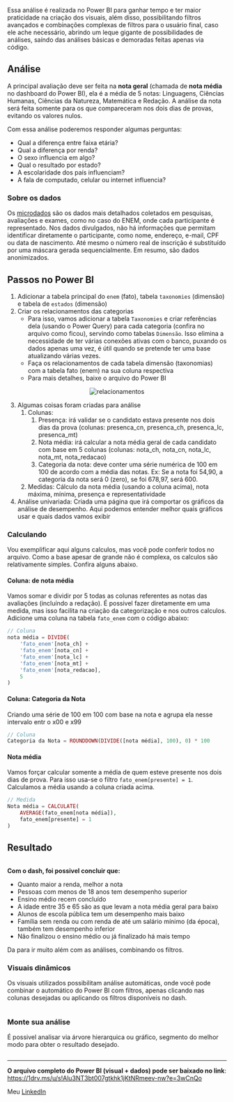 Essa análise é realizada no Power BI para ganhar tempo e ter maior praticidade na criação dos visuais, além disso, possibilitando filtros avançados e combinações complexas de filtros para o usuário final, caso ele ache necessário, abrindo um leque gigante de possibilidades de análises, saíndo das análises básicas e demoradas feitas apenas via código.

## Análise
A principal avaliação deve ser feita na **nota geral** (chamada de **nota média** no dashboard do Power BI), ela é a média de 5 notas: Linguagens, Ciências Humanas, Ciências da Natureza, Matemática e Redação. A análise da nota será feita somente para os que compareceram nos dois dias de provas, evitando os valores nulos.

Com essa análise poderemos responder algumas perguntas:
- Qual a diferença entre faixa etária?
- Qual a diferença por renda?
- O sexo influencia em algo?
- Qual o resultado por estado?
- A escolaridade dos país influenciam?
- A fala de computado, celular ou internet influencia?

### Sobre os dados
Os [microdados](https://www.gov.br/inep/pt-br/acesso-a-informacao/dados-abertos/microdados/enem) são os dados mais detalhados coletados em pesquisas, avaliações e exames, como no caso do ENEM, onde cada participante é representado. Nos dados divulgados, não há informações que permitam identificar diretamente o participante, como nome, endereço, e-mail, CPF ou data de nascimento. Até mesmo o número real de inscrição é substituído por uma máscara gerada sequencialmente. Em resumo, são dados anonimizados.


## Passos no Power BI
1) Adicionar a tabela principal do `enem` (fato), tabela `taxonomies` (dimensão) e tabela de `estados` (dimensão)
2) Criar os relacionamentos das categorias
    - Para isso, vamos adicionar a tabela `Taxonomies` e criar referências dela (usando o Power Query) para cada categoria (confira no arquivo como ficou), servindo como tabelas `Dimensão`. Isso elimina a necessidade de ter várias conexões ativas com o banco, puxando os dados apenas uma vez, é útil quando se pretende ter uma base atualizando várias vezes.
    - Faça os relacionamentos de cada tabela dimensão (taxonomias) com a tabela fato (enem) na sua coluna respectiva
    - Para mais detalhes, baixe o arquivo do Power BI

<p align="center">
    <img src="https://meusapps.top/estudos/imagens-publicas/analise-enem-22/relacionamentos.png" alt="relacionamentos">
</p>

3) Algumas coisas foram criadas para análise 
    1) Colunas:
        1) Presença: irá validar se o candidato estava presente nos dois dias da prova (colunas: presenca_cn, presenca_ch, presenca_lc, presenca_mt)
        2) Nota média: irá calcular a nota média geral de cada candidato com base em 5 colunas (colunas: nota_ch, nota_cn, nota_lc, nota_mt, nota_redacao)
        3) Categoria da nota: deve conter uma série numérica de 100 em 100 de acordo com a média das notas. Ex: Se a nota foi 54,90, a categoria da nota será 0 (zero), se foi 678,97, será 600.
    2) Medidas: Cálculo da nota média (usando a coluna acima), nota máxima, mínima, presença e representatividade
4) Análise univariada: Criada uma página que irá comportar os gráficos da análise de desempenho. Aqui podemos entender melhor quais gráficos usar e quais dados vamos exibir


### Calculando

Vou exemplificar aqui alguns calculos, mas você pode conferir todos no arquivo. Como a base apesar de grande não é complexa, os calculos são relativamente simples. Confira alguns abaixo.

#### Coluna: de nota média
Vamos somar e dividir por 5 todas as colunas referentes as notas das avaliações (incluíndo a redação). É possivel fazer diretamente em uma medida, mas isso facilita na criação da categorização e nos outros calculos. 
Adicione uma coluna na tabela `fato_enem` com o código abaixo:

```php
// Coluna
nota média = DIVIDE(
    'fato_enem'[nota_ch] + 
    'fato_enem'[nota_cn] + 
    'fato_enem'[nota_lc] + 
    'fato_enem'[nota_mt] + 
    'fato_enem'[nota_redacao],
    5
)
```

#### Coluna: Categoria da Nota
Criando uma série de 100 em 100 com base na nota e agrupa ela nesse intervalo entr o x00 e x99

```php
// Coluna
Categoria da Nota = ROUNDDOWN(DIVIDE([nota média], 100), 0) * 100
```

#### Nota média
Vamos forçar calcular somente a média de quem esteve presente nos dois dias de prova. Para isso usa-se o filtro `fato_enem[presente] = 1`. Calculamos a média usando a coluna criada acima.

```php
// Medida
Nota média = CALCULATE(
    AVERAGE(fato_enem[nota média]),
    fato_enem[presente] = 1
)
```

## Resultado 

<p align="center">
    <img src="https://meusapps.top/estudos/imagens-publicas/analise-enem-22/visual_geral_dash_enem.png" alt="">
</p>

**Com o dash, foi possivel concluir que:**

- Quanto maior a renda, melhor a nota
- Pessoas com menos de 18 anos tem desempenho superior
- Ensino médio recem concluído
- A idade entre 35 e 65 são as que levam a nota média geral para baixo
- Alunos de escola pública tem um desempenho mais baixo
- Família sem renda ou com renda de até um salário mínimo (da época), também tem desempenho inferior
- Não finalizou o ensino médio ou já finalizado há mais tempo

Da para ir muito além com as análises, combinando os filtros.


### Visuais dinâmicos

Os visuais utilizados possibilitam análise automáticas, onde você pode combinar o automático do Power BI com filtros, apenas clicando nas colunas desejadas ou aplicando os filtros disponíveis no dash.

<p align="center">
    <img src="https://meusapps.top/estudos/imagens-publicas/analise-enem-22/graficos-gerais.png" alt="">
</p>


### Monte sua análise

É possivel analisar via árvore hierarquica ou gráfico, segmento do melhor modo para obter o resultado desejado.

<p align="center">
    <img src="https://meusapps.top/estudos/imagens-publicas/analise-enem-22/arvore-decomposicao.png" alt="">
</p>

----

**O arquivo completo do Power BI (visual + dados) pode ser baixado no link**: https://1drv.ms/u/s!Alu3NT3bt007gtkhk1jKtNRmeev-nw?e=3wCnQo

Meu [LinkedIn](https://www.linkedin.com/in/brunotenorios/)
